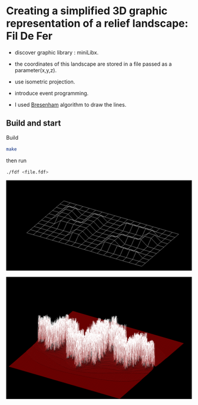 # Creating a simplified 3D graphic representation of a relief landscape: Fil De Fer
- discover graphic library : miniLibx.
- the coordinates of this landscape are stored in a file passed as a parameter(x,y,z).
- use isometric projection.
- introduce event programming.

- I used [Bresenham](https://fr.wikipedia.org/wiki/Algorithme_de_trac%C3%A9_de_segment_de_Bresenham) algorithm  to draw the lines.

## Build and start
Build 
```bash
make
```
then run
```bash
./fdf <file.fdf>
```  
  

  ![Apercu](https://github.com/souelgha/42_fdf/blob/main/fdf1.png)

  ![Apercu](https://github.com/souelgha/42_fdf/blob/main/fdf2.png)
